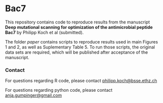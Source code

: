 # Bac7

This repository contains code to reproduce results from the manuscript __Deep mutational scanning for optimization of the
antimicrobial peptide Bac7__ by Philipp Koch et al (submitted).

The folder _paper_ contains scripts to reproduce results used in main Figures 1 and 2, as well as Suplementary Table 5. 
To run those scripts, the original data sets are required, which will be published after acceptance of the manuscript.

### Contact
For questions regarding R code, please contact philipp.koch@bsse.ethz.ch

For questions regarding python code, please contact anja.gumpinger@gmail.com
